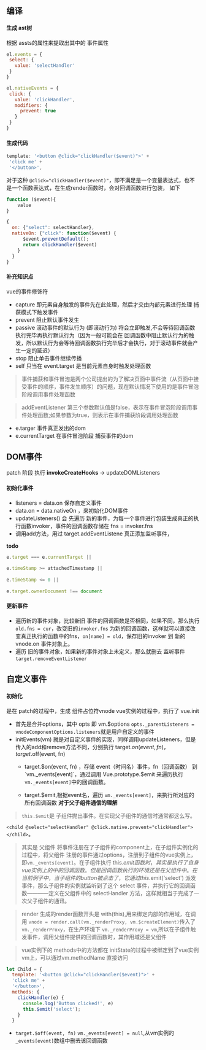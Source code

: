  ## 编译
 #### 生成 ast树
 根据 assts的属性来提取出其中的 事件属性
 ```js
 el.events = {
  select: {
    value: 'selectHandler'
  }
}

el.nativeEvents = {
  click: {
    value: 'clickHandler',
    modifiers: {
      prevent: true
    }
  }
}
 ```

 #### 生成代码
 ```js
 template: '<button @click="clickHandler($event)">' +
  'click me' +
  '</button>',
  ```
对于这种 `@click="clickHandler($event)"`，即不满足是一个变量表达式，也不是一个函数表达式，在生成render函数时，会对回调函数进行包装， 如下
```js
function ($event){
    value
}
```

```js
{
  on: {"select": selectHandler},
  nativeOn: {"click": function($event) {
      $event.preventDefault();
      return clickHandler($event)
    }
  }
}
```
#### 补充知识点
vue的事件修饰符
* capture 即元素自身触发的事件先在此处理，然后才交由内部元素进行处理 捕获模式下触发事件
* prevent 阻止默认事件发生
* passive 滚动事件的默认行为 (即滚动行为) 将会立即触发,不会等待回调函数执行完毕再执行默认行为（因为一般可能会在 回调函数中阻止默认行为的触发，所以默认行为会等待回调函数执行完毕后才会执行，对于滚动事件就会产生一定的延迟）
* stop 阻止单击事件继续传播
* self 只当在 event.target 是当前元素自身时触发处理函数

> 事件捕获和事件冒泡是两个公司提出的为了解决页面中事件流（从页面中接受事件的顺序，事件发生顺序）的问题，现在默认情况下使用的是事件冒泡阶段调用事件处理函数

> addEventListener 第三个参数默认值是false，表示在事件冒泡阶段调用事件处理函数;如果参数为true，则表示在事件捕获阶段调用处理函数

* e.targer 事件真正发出的dom 
* e.currentTarget 在事件冒泡阶段 捕获事件的dom

## DOM事件
patch 阶段 执行 **invokeCreateHooks** -> updateDOMListeners 

#### 初始化事件
* listeners = data.on 保存自定义事件
* data.on = data.nativeOn ，来初始化DOM事件
* updateListeners() 会 先遍历 新的事件，为每一个事件进行包装生成真正的执行函数invoker，事件的回调函数存储在 fns = invoker.fns
* 调用add方法，用过 target.addEventListene 真正添加监听事件， 

**todo**
```js  
e.target === e.currentTarget ||
       
e.timeStamp >= attachedTimestamp ||
      
e.timeStamp <= 0 ||
      
e.target.ownerDocument !== document
```

#### 更新事件
* 遍历新的事件对象，比较新旧 事件的回调函数是否相同，如果不同，那么执行 `old.fns = cur`，改变旧的`invoker.fns` 为新的回调函数，这样就可以直接改变真正执行的函数中的fns，`on[name] = old`，保存旧的invoker 到 新的 vnode.on 事件对象上。
* 遍历 旧的事件对象，如果新的事件对象上未定义，那么就删去 监听事件 `target.removeEventListener`

## 自定义事件
#### 初始化
是在 patch的过程中，生成 组件占位符vnode vue实例的过程中，执行了 vue.init
* 首先是合并options，其中 opts 即 vm.$options
`opts._parentListeners = vnodeComponentOptions.listeners`就是用户自定义的事件
* initEvents(vm) 就是对自定义事件的实现，同样调用updateListeners，但是传入的add和remove方法不同，分别执行 target.$on(event, fn)，target.$off(event, fn)
  * target.$on(event, fn) ，存储 event（时间名）事件，fn（回调函数） 到  `vm._events[event]`，通过调用 Vue.prototype.$emit 来遍历执行 `vm._events[event]`中的回调函数。

  * target.$emit,根据event名，遍历 `vm._events[event]`，来执行所对应的所有回调函数
**对于父子组件通信的理解**
>  `this.$emit`是 子组件抛出事件。在实现父子组件的通信时通常都这么写。

`<child @select="selectHandler" @click.native.prevent="clickHandler"></child>`。

> 其实是 父组件 将事件注册在了子组件的component上，在子组件实例化的过程中，将父组件 注册的事件通过options，注册到子组件的vue实例上，即`vm._events[event]`。在子组件执行 this.$emit函数时，其实是执行了 自身 vue实例上的 中的回调函数。但是 回调函数执行的环境还是在 父组件中。在当前例子中，当子组件的 button 被点击了，它通过 this.$emit('select') 派发事件，那么子组件的实例就监听到了这个 select 事件，并执行它的回调函数————定义在父组件中的 selectHandler 方法，这样就相当于完成了一次父子组件的通讯。

> render 生成的render函数开头是 with(this),用来绑定内部的作用域，在调用 `vnode = render.call(vm._renderProxy, vm.$createElement)`传入了`vm._renderProxy`，在生产环境下 `vm._renderProxy = vm`,所以在子组件触发事件，调用父组件提供的回调函数时，其作用域还是父组件

> vue实例下的 methods中的方法都在 initState的过程中被绑定到了vue实例vm上，可以通过vm.methodName 直接访问 

```js
let Child = {
  template: '<button @click="clickHandler($event)">' +
  'click me' +
  '</button>',
  methods: {
    clickHandler(e) {
      console.log('Button clicked!', e)
      this.$emit('select');
    }
  }
```

* `target.$off(event, fn)` 
`vm._events[event] = null`,从vm实例的 `_events[event]`数组中删去该回调函数